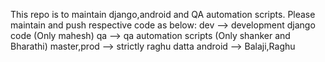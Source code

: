 This repo is to maintain django,android and QA automation scripts. Please maintain and push respective code as below:
dev --> development django code (Only mahesh)
qa --> qa automation scripts (Only shanker and Bharathi)
master,prod --> strictly raghu datta
android --> Balaji,Raghu
